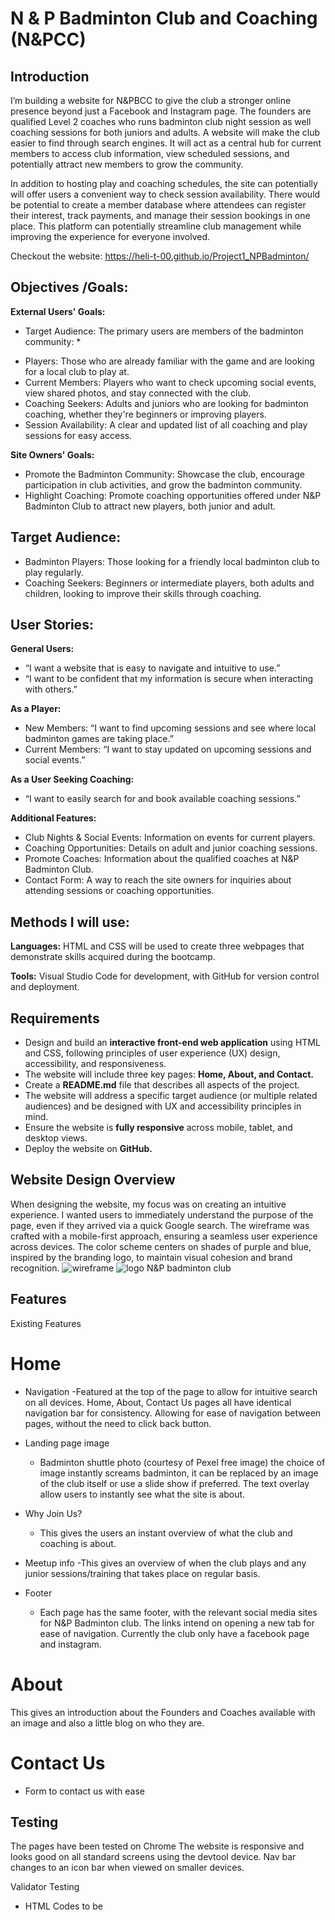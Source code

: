 # N & P Badminton Club and Coaching (N&PCC)

## Introduction

I’m building a website for N&PBCC to give the club a stronger online presence beyond just a Facebook and Instagram page. The founders are qualified Level 2 coaches who runs badminton club night session as well coaching sessions for both juniors and adults. A website will make the club easier to find through search engines. It will act as a central hub for current members to access club information, view scheduled sessions, and potentially attract new members to grow the community.

In addition to hosting play and coaching schedules, the site can potentially will offer users a convenient way to check session availability. There would be potential to create a member database where attendees can register their interest, track payments, and manage their session bookings in one place. This platform can potentially streamline club management while improving the experience for everyone involved.

Checkout the website: https://heli-t-00.github.io/Project1_NPBadminton/

## Objectives /Goals:

**External Users' Goals:**
* Target Audience: The primary users are members of the badminton community: *
- Players: Those who are already familiar with the game and are looking for a local club to play at.
- Current Members: Players who want to check upcoming social events, view shared photos, and stay connected with the club.
- Coaching Seekers: Adults and juniors who are looking for badminton coaching, whether they're beginners or improving players.
- Session Availability: A clear and updated list of all coaching and play sessions for easy access.

**Site Owners' Goals:**
- Promote the Badminton Community: Showcase the club, encourage participation in club activities, and grow the badminton community.
- Highlight Coaching: Promote coaching opportunities offered under N&P Badminton Club to attract new players, both junior and adult.


## Target Audience:
- Badminton Players: Those looking for a friendly local badminton club to play regularly.
- Coaching Seekers: Beginners or intermediate players, both adults and children, looking to improve their skills through coaching.

## User Stories:
**General Users:**
- “I want a website that is easy to navigate and intuitive to use.”
- “I want to be confident that my information is secure when interacting with others.”
  
**As a Player:**
- New Members: “I want to find upcoming sessions and see where local badminton games are taking place.”
- Current Members: “I want to stay updated on upcoming sessions and social events.”
  
**As a User Seeking Coaching:**
  - “I want to easily search for and book available coaching sessions.”
    
**Additional Features:**
- Club Nights & Social Events: Information on events for current players.
- Coaching Opportunities: Details on adult and junior coaching sessions.
- Promote Coaches: Information about the qualified coaches at N&P Badminton Club.
- Contact Form: A way to reach the site owners for inquiries about attending sessions or coaching opportunities.


## Methods I will use:

**Languages:** HTML and CSS will be used to create three webpages that demonstrate skills acquired during the bootcamp.

**Tools:** Visual Studio Code for development, with GitHub for version control and deployment.

## Requirements

- Design and build an **interactive front-end web application** using HTML and CSS, following principles of user experience (UX) design, accessibility, and responsiveness.
- The website will include three key pages: **Home, About, and Contact.**
- Create a **README.md** file that describes all aspects of the project.
- The website will address a specific target audience (or multiple related audiences) and be designed with UX and accessibility principles in mind.
- Ensure the website is **fully responsive** across mobile, tablet, and desktop views.
- Deploy the website on **GitHub.**


## Website Design Overview

When designing the website, my focus was on creating an intuitive experience. I wanted users to immediately understand the purpose of the page, even if they arrived via a quick Google search. The wireframe was crafted with a mobile-first approach, ensuring a seamless user experience across devices. The color scheme centers on shades of purple and blue, inspired by the branding logo, to maintain visual cohesion and brand recognition.
<img src="assets\images\wireframe_mobile.JPG" alt="wireframe">
<img src="assets\images\logo.JPG" alt="logo N&P badminton club">

## Features
Existing  Features
# Home 
- Navigation 
    -Featured at the top of the page to allow for intuitive search on all devices. Home, About, Contact Us pages all have identical navigation bar for consistency. Allowing for ease of navigation between pages, without the need to click back button. 

- Landing page image
    - Badminton shuttle photo (courtesy of Pexel free image) the choice of image instantly screams badminton, it can be replaced by an image of the club itself or use a slide show if preferred. The text overlay allow users to instantly see what the site is about.

- Why Join Us?
    - This gives the users an instant overview of what the club and coaching is about.

- Meetup info
    -This gives an overview of when the club plays and any junior sessions/training that takes place on regular basis.

- Footer
    - Each page has the same footer, with the relevant social media sites for N&P Badminton club. The links intend on opening a new tab for ease of navigation. Currently the club only have a facebook page and instagram. 

# About
This gives an introduction about the Founders and Coaches available with an image and also a little blog on who they are. 

# Contact Us
- Form to contact us with ease

## Testing
The pages have been tested on Chrome
The website is responsive and looks good on all standard screens using the devtool device.
Nav bar changes to an icon bar when viewed on smaller devices.

Validator Testing
- HTML
Codes to be 
